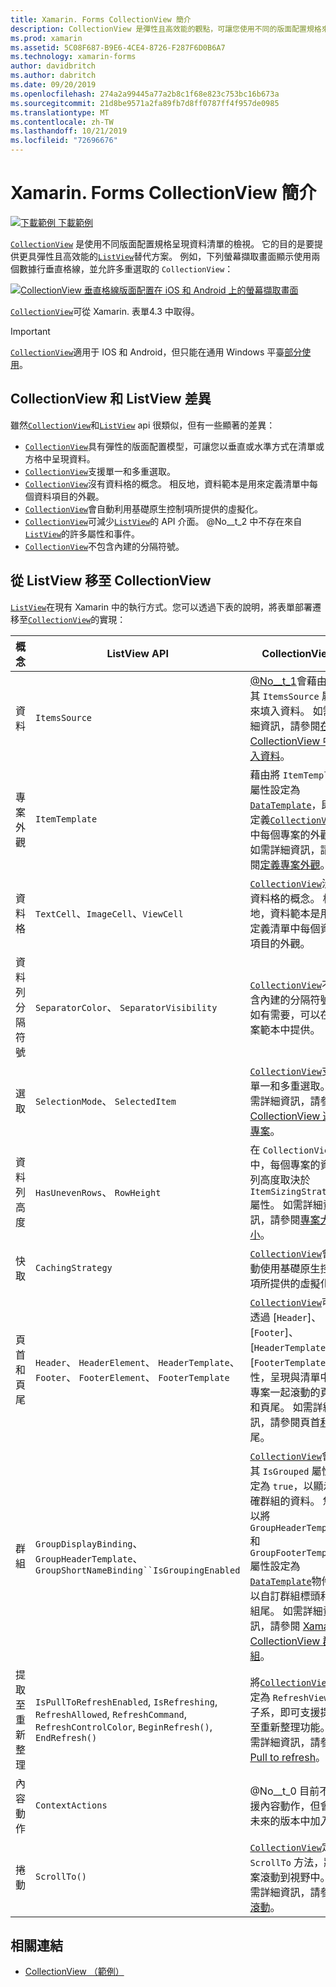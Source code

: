 ```yaml
---
title: Xamarin. Forms CollectionView 簡介
description: CollectionView 是彈性且高效能的觀點，可讓您使用不同的版面配置規格來呈現資料清單。
ms.prod: xamarin
ms.assetid: 5C08F687-B9E6-4CE4-8726-F287F6D0B6A7
ms.technology: xamarin-forms
author: davidbritch
ms.author: dabritch
ms.date: 09/20/2019
ms.openlocfilehash: 274a2a99445a77a2b8c1f68e823c753bc16b673a
ms.sourcegitcommit: 21d8be9571a2fa89fb7d8ff0787ff4f957de0985
ms.translationtype: MT
ms.contentlocale: zh-TW
ms.lasthandoff: 10/21/2019
ms.locfileid: "72696676"
---
```

# <a name="xamarinforms-collectionview-introduction"></a>Xamarin. Forms CollectionView 簡介

[![下載範例](~/media/shared/download.png) 下載範例](https://docs.microsoft.com/samples/xamarin/xamarin-forms-samples/userinterface-collectionviewdemos/)

[`CollectionView`](xref:Xamarin.Forms.CollectionView) 是使用不同版面配置規格呈現資料清單的檢視。 它的目的是要提供更具彈性且高效能的[`ListView`](xref:Xamarin.Forms.ListView)替代方案。 例如，下列螢幕擷取畫面顯示使用兩個數據行垂直格線，並允許多重選取的 `CollectionView`：

[![CollectionView 垂直格線版面配置在 iOS 和 Android 上的螢幕擷取畫面](introduction-images/verticalgrid-multipleselection.png "具有多個選取範圍的 CollectionView 垂直格線版面配置")](introduction-images/verticalgrid-multipleselection-large.png#lightbox "具有多個選取範圍的 CollectionView 垂直格線版面配置")

[`CollectionView`](xref:Xamarin.Forms.CollectionView)可從 Xamarin. 表單4.3 中取得。

> [!IMPORTANT]
> [`CollectionView`](xref:Xamarin.Forms.CollectionView)適用于 IOS 和 Android，但只能在通用 Windows 平臺[部分使用](https://gist.github.com/hartez/7d0edd4182dbc7de65cebc6c67f72e14)。

## <a name="collectionview-and-listview-differences"></a>CollectionView 和 ListView 差異

雖然[`CollectionView`](xref:Xamarin.Forms.CollectionView)和[`ListView`](xref:Xamarin.Forms.ListView) api 很類似，但有一些顯著的差異：

- [`CollectionView`](xref:Xamarin.Forms.CollectionView)具有彈性的版面配置模型，可讓您以垂直或水準方式在清單或方格中呈現資料。
- [`CollectionView`](xref:Xamarin.Forms.CollectionView)支援單一和多重選取。
- [`CollectionView`](xref:Xamarin.Forms.CollectionView)沒有資料格的概念。 相反地，資料範本是用來定義清單中每個資料項目的外觀。
- [`CollectionView`](xref:Xamarin.Forms.CollectionView)會自動利用基礎原生控制項所提供的虛擬化。
- [`CollectionView`](xref:Xamarin.Forms.CollectionView)可減少[`ListView`](xref:Xamarin.Forms.ListView)的 API 介面。 @No__t_2 中不存在來自[`ListView`](xref:Xamarin.Forms.ListView)的許多屬性和事件。
- [`CollectionView`](xref:Xamarin.Forms.CollectionView)不包含內建的分隔符號。

## <a name="move-from-listview-to-collectionview"></a>從 ListView 移至 CollectionView

[`ListView`](xref:Xamarin.Forms.ListView)在現有 Xamarin 中的執行方式。您可以透過下表的說明，將表單部署遷移至[`CollectionView`](xref:Xamarin.Forms.CollectionView)的實現：

| 概念 | ListView API | CollectionView |
|---|---|---|
| 資料 | `ItemsSource` | [@No__t_1](xref:Xamarin.Forms.CollectionView)會藉由設定其 `ItemsSource` 屬性來填入資料。 如需詳細資訊，請參閱[在 CollectionView 中填入資料](populate-data.md#populate-a-collectionview-with-data)。 |
| 專案外觀 | `ItemTemplate` | 藉由將 `ItemTemplate` 屬性設定為[`DataTemplate`](xref:Xamarin.Forms.DataTemplate)，即可定義[`CollectionView`](xref:Xamarin.Forms.CollectionView)中每個專案的外觀。 如需詳細資訊，請參閱[定義專案外觀](populate-data.md#define-item-appearance)。 |
| 資料格 | `TextCell`、`ImageCell`、`ViewCell` | [`CollectionView`](xref:Xamarin.Forms.CollectionView)沒有資料格的概念。 相反地，資料範本是用來定義清單中每個資料項目的外觀。 |
| 資料列分隔符號 | `SeparatorColor`、 `SeparatorVisibility` | [`CollectionView`](xref:Xamarin.Forms.CollectionView)不包含內建的分隔符號。 如有需要，可以在專案範本中提供。 |
| 選取 | `SelectionMode`、 `SelectedItem` | [`CollectionView`](xref:Xamarin.Forms.CollectionView)支援單一和多重選取。 如需詳細資訊，請參閱[CollectionView 選取專案](selection.md)。 |
| 資料列高度 | `HasUnevenRows`、 `RowHeight` | 在 `CollectionView` 中，每個專案的資料列高度取決於 `ItemSizingStrategy` 屬性。 如需詳細資訊，請參閱[專案大小](layout.md#item-sizing)。|
| 快取 | `CachingStrategy` | [`CollectionView`](xref:Xamarin.Forms.CollectionView)會自動使用基礎原生控制項所提供的虛擬化。 |
| 頁首和頁尾 | `Header`、 `HeaderElement`、 `HeaderTemplate`、 `Footer`、 `FooterElement`、 `FooterTemplate` | [`CollectionView`](xref:Xamarin.Forms.CollectionView)可以透過 [`Header`]、[`Footer`]、[`HeaderTemplate`] 和 [`FooterTemplate`] 屬性，呈現與清單中的專案一起滾動的頁首和頁尾。 如需詳細資訊，請參閱頁首[和](layout.md#headers-and-footers)頁尾。 |
| 群組 | `GroupDisplayBinding`、`GroupHeaderTemplate`、`GroupShortNameBinding``IsGroupingEnabled` | [`CollectionView`](xref:Xamarin.Forms.CollectionView)會將其 `IsGrouped` 屬性設定為 `true`，以顯示正確群組的資料。 您可以將 `GroupHeaderTemplate` 和 `GroupFooterTemplate` 屬性設定為[`DataTemplate`](xref:Xamarin.Forms.DataTemplate)物件，以自訂群組標頭和群組尾。 如需詳細資訊，請參閱 [Xamarin CollectionView 群組](grouping.md)。 |
| 提取至重新整理 | `IsPullToRefreshEnabled`, `IsRefreshing`, `RefreshAllowed`, `RefreshCommand`, `RefreshControlColor`, `BeginRefresh()`, `EndRefresh()` | 將[`CollectionView`](xref:Xamarin.Forms.CollectionView)設定為 `RefreshView` 的子系，即可支援提取至重新整理功能。 如需詳細資訊，請參閱[Pull to refresh](populate-data.md#pull-to-refresh)。 |
| 內容動作 | `ContextActions` | @No__t_0 目前不支援內容動作，但會在未來的版本中加入。 |
| 捲動 | `ScrollTo()` | [`CollectionView`](xref:Xamarin.Forms.CollectionView)定義 `ScrollTo` 方法，將專案滾動到視野中。 如需詳細資訊，請參閱[滾動](scrolling.md)。 |

## <a name="related-links"></a>相關連結

- [CollectionView （範例）](https://docs.microsoft.com/samples/xamarin/xamarin-forms-samples/userinterface-collectionviewdemos/)
